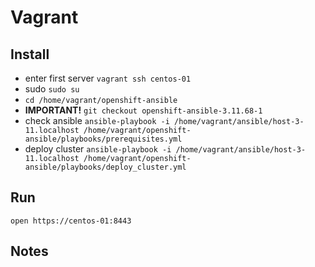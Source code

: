 # Vagrant

## Install

- enter first server `vagrant ssh centos-01`
- sudo `sudo su`
- `cd /home/vagrant/openshift-ansible`
- **IMPORTANT!** `git checkout openshift-ansible-3.11.68-1`
- check ansible `ansible-playbook -i /home/vagrant/ansible/host-3-11.localhost /home/vagrant/openshift-ansible/playbooks/prerequisites.yml`
- deploy cluster `ansible-playbook -i /home/vagrant/ansible/host-3-11.localhost /home/vagrant/openshift-ansible/playbooks/deploy_cluster.yml`

## Run

`open https://centos-01:8443`

## Notes

